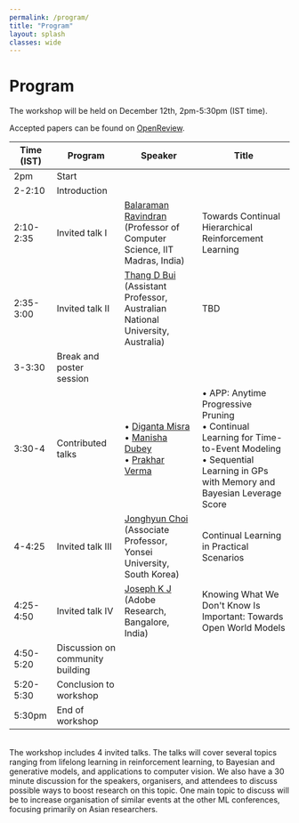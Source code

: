 ```yaml
---
permalink: /program/
title: "Program"
layout: splash
classes: wide
---
```


# Program

The workshop will be held on December 12th, 2pm-5:30pm (IST time).

Accepted papers can be found on [OpenReview](https://openreview.net/group?id=ACML.org/2022/Workshop/CLL#accept).

| Time (IST) | Program | Speaker | Title |
|------------|---------|---------|-------|
|2pm	     | Start   |         |       | 
|2-2:10      | Introduction | | |
|2:10-2:35   | Invited talk I | <a href="http://www.cse.iitm.ac.in/~ravi/">Balaraman Ravindran</a> (Professor of Computer Science, IIT Madras, India) | Towards Continual Hierarchical Reinforcement Learning | 
|2:35-3:00   | Invited talk II | <a href="https://thangbui.github.io/ ">Thang D Bui</a> (Assistant Professor, Australian National University, Australia) | TBD | 
|3-3:30      | Break and poster session | | |
|3:30-4      | Contributed talks | • <a href="https://digantamisra98.github.io/">Diganta Misra</a> <br>• <a href="https://sites.google.com/view/manisha-dubey">Manisha Dubey</a> <br>• <a href="https://prakharverma.github.io/">Prakhar Verma</a> | • APP: Anytime Progressive Pruning <br> • Continual Learning for Time-to-Event Modeling <br> • Sequential Learning in GPs with Memory and Bayesian Leverage Score |
|4-4:25      | Invited talk III | <a href="https://ppolon.github.io/ ">Jonghyun Choi</a> (Associate Professor, Yonsei University, South Korea) | Continual Learning in Practical Scenarios | 
|4:25-4:50   | Invited talk IV | <a href="https://josephkj.in/ ">Joseph K J</a> (Adobe Research, Bangalore, India) | Knowing What We Don't Know Is Important: Towards Open World Models | 
|4:50-5:20   | Discussion on community building | | |
|5:20-5:30   | Conclusion to workshop | | |
|5:30pm      | End of workshop | | |

<br>
The workshop includes 4 invited talks. The talks will cover several topics ranging from lifelong learning in reinforcement learning, to Bayesian and generative models, and applications to computer vision.
We also have a 30 minute discussion for the speakers, organisers, and attendees to discuss possible ways to boost research on this topic. One main topic to discuss will be to increase organisation of similar events at the other ML conferences, focusing primarily on Asian researchers.
